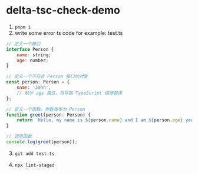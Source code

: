 # delta-tsc-check-demo

1. `pnpm i`
2. write some error ts code for example: test.ts

```js
// 定义一个接口
interface Person {
    name: string;
    age: number;
}

// 定义一个不符合 Person 接口的对象
const person: Person = {
    name: 'John',
    // 缺少 age 属性，将导致 TypeScript 编译错误
};

// 定义一个函数，参数类型为 Person
function greet(person: Person) {
    return `Hello, my name is ${person.name} and I am ${person.age} years old.`;
}

// 调用函数
console.log(greet(person));

```

3. `git add test.ts` 

4. `npx lint-staged`
